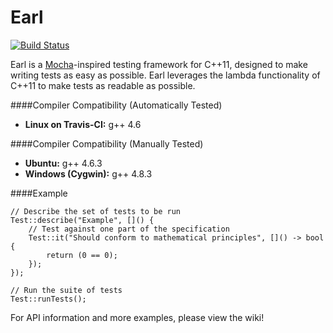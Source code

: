 Earl
==================
[![Build Status](https://travis-ci.org/nweedon/Earl.svg)](https://travis-ci.org/nweedon/Earl)

Earl is a [Mocha](http://visionmedia.github.io/mocha/)-inspired testing framework for C++11, designed to make writing tests as easy as possible. 
Earl leverages the lambda functionality of C++11 to make tests as readable as possible.

####Compiler Compatibility (Automatically Tested)
* __Linux on Travis-CI:__ g++ 4.6

####Compiler Compatibility (Manually Tested)
* __Ubuntu:__ g++ 4.6.3
* __Windows (Cygwin):__ g++ 4.8.3

####Example
```
// Describe the set of tests to be run
Test::describe("Example", []() {
	// Test against one part of the specification
	Test::it("Should conform to mathematical principles", []() -> bool {
		return (0 == 0);
	});
});

// Run the suite of tests
Test::runTests();
```

For API information and more examples, please view the wiki!
